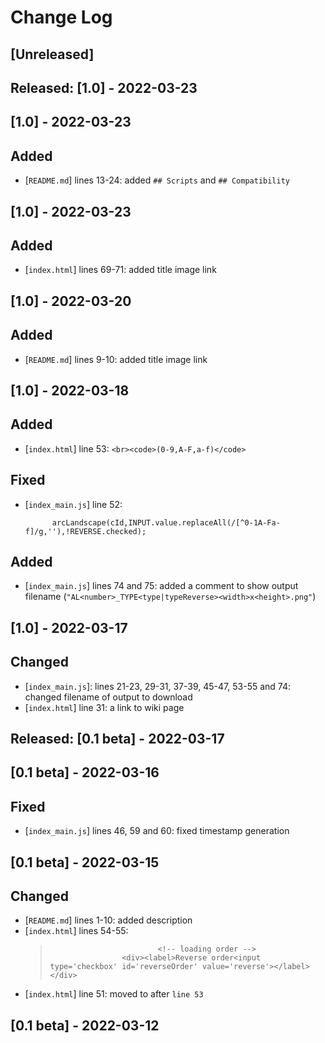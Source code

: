 # Change Log 
## [Unreleased]

## Released: [1.0] - 2022-03-23
## [1.0] - 2022-03-23
## Added
- [`README.md`] lines 13-24: added `## Scripts` and `## Compatibility`

## [1.0] - 2022-03-23
## Added
- [`index.html`] lines 69-71: added title image link

## [1.0] - 2022-03-20
## Added
- [`README.md`] lines 9-10: added title image link

## [1.0] - 2022-03-18
## Added
- [`index.html`] line 53: `<br><code>(0-9,A-F,a-f)</code>`

## Fixed
- [`index_main.js`] line 52:  
  ```
   		arcLandscape(cId,INPUT.value.replaceAll(/[^0-1A-Fa-f]/g,''),!REVERSE.checked);
  ```

## Added
- [`index_main.js`] lines 74 and 75: added a comment to show output filename (`"AL<number>_TYPE<type|typeReverse><width>x<height>.png"`)

## [1.0] - 2022-03-17
## Changed
- [`index_main.js`]: lines 21-23, 29-31, 37-39, 45-47, 53-55 and 74: changed filename of output to download
- [`index.html`] line 31: a link to wiki page

## Released: [0.1 beta] - 2022-03-17
## [0.1 beta] - 2022-03-16
## Fixed
- [`index_main.js`] lines 46, 59 and 60: fixed timestamp generation

## [0.1 beta] - 2022-03-15
## Changed
- [`README.md`] lines 1-10: added description
- [`index.html`] lines 54-55:  
  >```
  > 						<!-- loading order -->
  >					<div><label>Reverse order<input type='checkbox' id='reverseOrder' value='reverse'></label></div>
  >```
- [`index.html`] line 51: moved to after `line 53`

## [0.1 beta] - 2022-03-12
